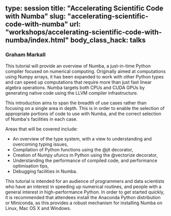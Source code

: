 type: session
title: "Accelerating Scientific Code with Numba"
slug: "accelerating-scientific-code-with-numba"
url: "workshops/accelerating-scientific-code-with-numba/index.html"
body_class_hack: talks
---

### Graham Markall

This tutorial will provide an overview of Numba, a just-in-time Python compiler focused on numerical computing. Originally aimed at computations using Numpy arrays, it has been expanded to work with other Python types and can speed up computations that require more than just fast linear algebra operations. Numba targets both CPUs and CUDA GPUs by generating native code using the LLVM compiler infrastructure.

This introduction aims to span the breadth of use cases rather than focusing on a single area in depth. This is in order to enable the selection of appropriate portions of code to use with Numba, and the correct selection of Numba's facilities in each case.

Areas that will be covered include:

* An overview of the type system, with a view to understanding and overcoming typing issues,
* Compilation of Python functions using the @jit decorator,
* Creation of Numpy ufuncs in Python using the @vectorize decorator,
* Understanding the performance of compiled code, and performance optimisation tips,
* Debugging facilities in Numba.

This tutorial is intended for an audience of programmers and data scientists who have an interest in speeding up numerical routines, and people with a general interest in high-performance Python. In order to get started quickly, it is recommended that attendees install the Anaconda Python distribution or Miniconda, as this provides a robust mechanism for installing Numba on Linux, Mac OS X and Windows.
